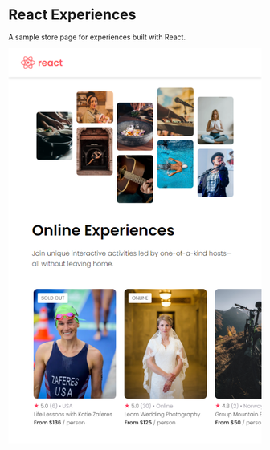 # React Experiences

A sample store page for experiences built with React.

![Screenshot of page](screenshot.png)
